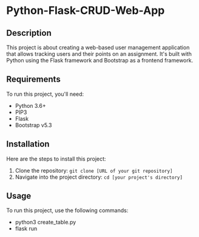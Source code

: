 # Python-Flask-CRUD-Web-App

## Description

This project is about creating a web-based user management application that allows tracking users and their points on an assignment. It's built with Python using the Flask framework and Bootstrap as a frontend framework.

## Requirements

To run this project, you'll need:

- Python 3.6+
- PIP3
- Flask
- Bootstrap v5.3

## Installation

Here are the steps to install this project:

1. Clone the repository: `git clone [URL of your git repository]`
2. Navigate into the project directory: `cd [your project's directory]`

## Usage

To run this project, use the following commands:

- python3 create_table.py
- flask run
